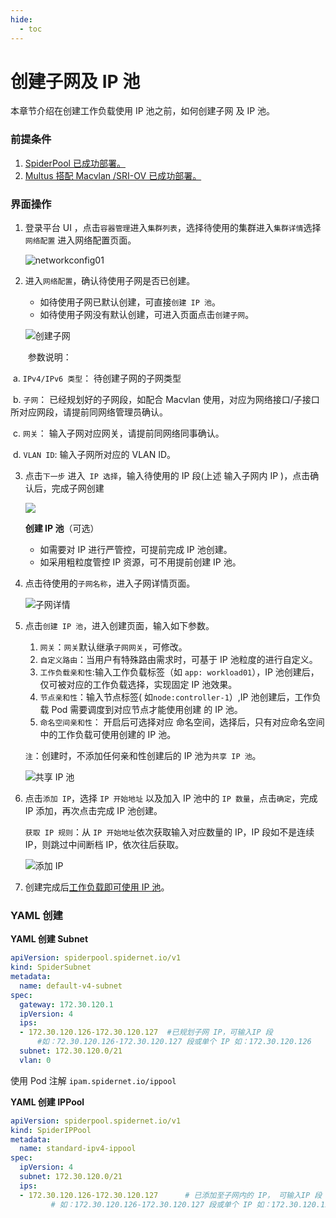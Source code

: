 ```yaml
---
hide:
  - toc
---
```


# 创建子网及 IP 池

本章节介绍在创建工作负载使用 IP 池之前，如何创建子网 及 IP 池。

### 前提条件

1. [SpiderPool 已成功部署。](../../modules/spiderpool/install.md)
2. [Multus 搭配 Macvlan /SRI-OV 已成功部署。](../../modules/multus-underlay/install.md)

### 界面操作

1. 登录平台 UI ，点击`容器管理`进入`集群列表`，选择待使用的集群进入`集群详情`选择`网络配置` 进入网络配置页面。

   ![networkconfig01](../../images/networkconfig01.jpg)

2. 进入`网络配置`，确认待使用子网是否已创建。

      - 如待使用子网已默认创建，可直接`创建 IP 池`。
      - 如待使用子网没有默认创建，可进入页面点击`创建子网`。

      ![创建子网](../../images/subnetcreate.jpg)

   ​      参数说明：

​     a. `IPv4/IPv6 类型`： 待创建子网的子网类型

​     b. `子网`： 已经规划好的子网段，如配合 Macvlan 使用，对应为网络接口/子接口所对应网段，请提前同网络管理员确认。

​     c. `网关`： 输入子网对应网关，请提前同网络同事确认。

​     d. `VLAN ID`: 输入子网所对应的 VLAN ID。

3. 点击`下一步` 进入` IP 选择`，输入待使用的 IP 段(上述 输入子网内 IP )，点击确认后，完成子网创建

   ![](../../images/subnetcreate02.jpg)

    **创建 IP 池**（可选）

    - 如需要对 IP 进行严管控，可提前完成 IP 池创建。
    - 如采用粗粒度管控  IP 资源，可不用提前创建 IP 池。

4. 点击待使用的`子网名称`，进入子网详情页面。

    ![子网详情](../../images/subnetlist.jpg)

5. 点击`创建 IP 池`，进入创建页面，输入如下参数。

   1. `网关`：`网关`默认继承`子网网关`，可修改。
   2. `自定义路由`：当用户有特殊路由需求时，可基于 IP 池粒度的进行自定义。
   3. `工作负载亲和性`:输入工作负载标签（如 `app: workload01`），IP 池创建后，仅可被对应的工作负载选择，实现固定 IP 池效果。
   4. `节点亲和性`：输入节点标签( 如`node:controller-1`）,IP 池创建后，工作负载 Pod 需要调度到对应节点才能使用创建 的 IP 池。
   5. `命名空间亲和性`： 开启后可选择对应 命名空间，选择后，只有对应命名空间中的工作负载可使用创建的 IP 池。

   `注`：创建时，不添加任何亲和性创建后的 IP 池为`共享 IP 池`。

    ![共享 IP 池](../../images/createippool01.jpg)

6. 点击`添加 IP`，选择 `IP 开始地址` 以及加入 IP 池中的 `IP 数量`，点击`确定`，完成 IP 添加，再次点击完成 IP 池创建。

    `获取 IP 规则`：从 `IP 开始地址`依次获取输入对应数量的 IP，IP 段如不是连续 IP，则跳过中间断档 IP，依次往后获取。

    ![添加 IP](../../images/createippool02.jpg)

7. 创建完成后[工作负载即可使用 IP 池](../../modules/spiderpool/usage.md)。

### YAML 创建

**YAML 创建 Subnet**

```yaml
apiVersion: spiderpool.spidernet.io/v1
kind: SpiderSubnet
metadata:
  name: default-v4-subnet
spec:
  gateway: 172.30.120.1
  ipVersion: 4
  ips:
  - 172.30.120.126-172.30.120.127  #已规划子网 IP，可输入IP 段
      #如：72.30.120.126-172.30.120.127 段或单个 IP 如：172.30.120.126
  subnet: 172.30.120.0/21
  vlan: 0
```

使用 Pod 注解 `ipam.spidernet.io/ippool`

**YAML 创建 IPPool**

```yaml
apiVersion: spiderpool.spidernet.io/v1
kind: SpiderIPPool
metadata:
  name: standard-ipv4-ippool
spec:
  ipVersion: 4
  subnet: 172.30.120.0/21
  ips:
  - 172.30.120.126-172.30.120.127      # 已添加至子网内的 IP， 可输入IP 段
         # 如：172.30.120.126-172.30.120.127 段或单个 IP 如：172.30.120.126
```
